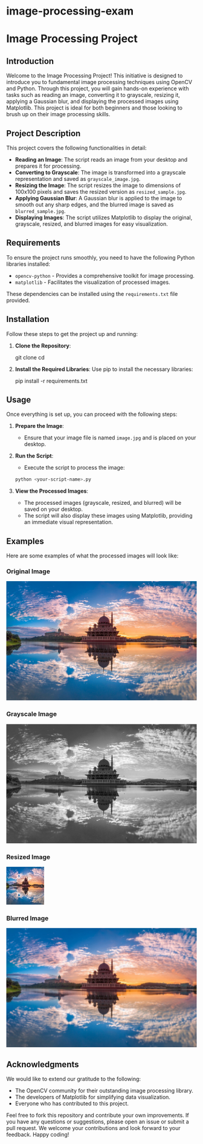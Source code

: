 # image-processing-exam


# Image Processing Project

## Introduction

Welcome to the Image Processing Project! This initiative is designed to introduce you to fundamental image processing techniques using OpenCV and Python. Through this project, you will gain hands-on experience with tasks such as reading an image, converting it to grayscale, resizing it, applying a Gaussian blur, and displaying the processed images using Matplotlib. This project is ideal for both beginners and those looking to brush up on their image processing skills.

## Project Description

This project covers the following functionalities in detail:

- **Reading an Image**: The script reads an image from your desktop and prepares it for processing.
- **Converting to Grayscale**: The image is transformed into a grayscale representation and saved as `grayscale_image.jpg`.
- **Resizing the Image**: The script resizes the image to dimensions of 100x100 pixels and saves the resized version as `resized_sample.jpg`.
- **Applying Gaussian Blur**: A Gaussian blur is applied to the image to smooth out any sharp edges, and the blurred image is saved as `blurred_sample.jpg`.
- **Displaying Images**: The script utilizes Matplotlib to display the original, grayscale, resized, and blurred images for easy visualization.

## Requirements

To ensure the project runs smoothly, you need to have the following Python libraries installed:

- `opencv-python` - Provides a comprehensive toolkit for image processing.
- `matplotlib` - Facilitates the visualization of processed images.

These dependencies can be installed using the `requirements.txt` file provided.

## Installation

Follow these steps to get the project up and running:

1. **Clone the Repository**:
    
    git clone <your-repository-url>
    cd <your-repository-folder>
   

2. **Install the Required Libraries**:
    Use pip to install the necessary libraries:
  
    pip install -r requirements.txt
   

## Usage

Once everything is set up, you can proceed with the following steps:

1. **Prepare the Image**:
    - Ensure that your image file is named `image.jpg` and is placed on your desktop.

2. **Run the Script**:
    - Execute the script to process the image:
    ```sh
    python <your-script-name>.py
    ```

3. **View the Processed Images**:
    - The processed images (grayscale, resized, and blurred) will be saved on your desktop.
    - The script will also display these images using Matplotlib, providing an immediate visual representation.

## Examples

Here are some examples of what the processed images will look like:

### Original Image
![Original Image](https://github.com/Fatemeh19988/-image-processing-exam/blob/main/IMAGE/image.jpg)

### Grayscale Image
![Grayscale Image](https://github.com/Fatemeh19988/-image-processing-exam/blob/main/IMAGE/grayscale_image.jpg)

### Resized Image
![Resized Image](https://github.com/Fatemeh19988/-image-processing-exam/blob/main/IMAGE/resized_sample.jpg)

### Blurred Image
![Blurred Image](https://github.com/Fatemeh19988/-image-processing-exam/blob/main/IMAGE/blurred_sample.jpg)



## Acknowledgments

We would like to extend our gratitude to the following:

- The OpenCV community for their outstanding image processing library.
- The developers of Matplotlib for simplifying data visualization.
- Everyone who has contributed to this project.

Feel free to fork this repository and contribute your own improvements. If you have any questions or suggestions, please open an issue or submit a pull request. We welcome your contributions and look forward to your feedback. Happy coding!

